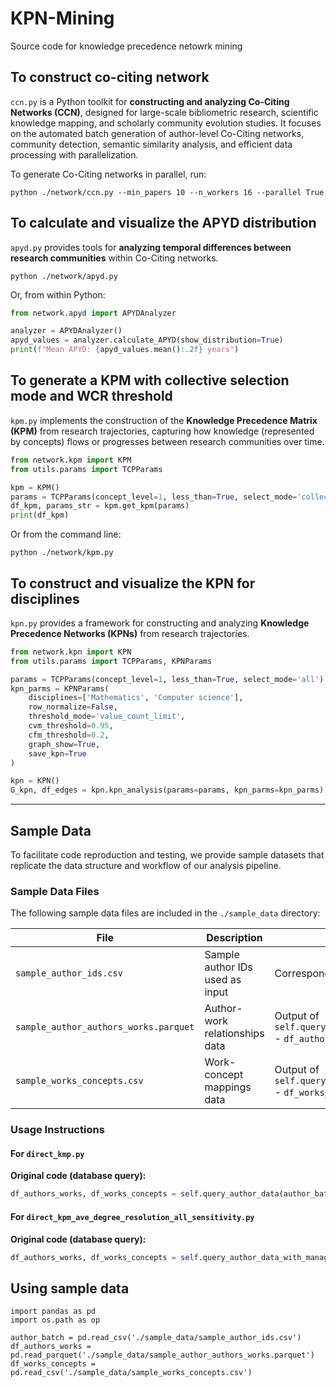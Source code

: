 # KPN-Mining
Source code for knowledge precedence netowrk mining

## To construct co-citing network
`ccn.py` is a Python toolkit for **constructing and analyzing Co-Citing Networks (CCN)**, designed for large-scale bibliometric research, scientific knowledge mapping, and scholarly community evolution studies. It focuses on the automated batch generation of author-level Co-Citing networks, community detection, semantic similarity analysis, and efficient data processing with parallelization.

To generate Co-Citing networks in parallel, run:

```
python ./network/ccn.py --min_papers 10 --n_workers 16 --parallel True
```

## To calculate and visualize the APYD distribution
`apyd.py` provides tools for **analyzing temporal differences between research communities** within Co-Citing networks.

```
python ./network/apyd.py
```
Or, from within Python:
```python
from network.apyd import APYDAnalyzer

analyzer = APYDAnalyzer()
apyd_values = analyzer.calculate_APYD(show_distribution=True)
print(f"Mean APYD: {apyd_values.mean():.2f} years")
```

## To generate a KPM with collective selection mode and WCR threshold
`kpm.py` implements the construction of the **Knowledge Precedence Matrix (KPM)** from research trajectories, capturing how knowledge (represented by concepts) flows or progresses between research communities over time.

```python
from network.kpm import KPM
from utils.params import TCPParams

kpm = KPM()
params = TCPParams(concept_level=1, less_than=True, select_mode='collective', wcr=0.9, parallel=False)
df_kpm, params_str = kpm.get_kpm(params)
print(df_kpm)
```
Or from the command line:
```
python ./network/kpm.py
```
## To construct and visualize the KPN for disciplines
`kpn.py` provides a framework for constructing and analyzing **Knowledge Precedence Networks (KPNs)** from research trajectories.

```python
from network.kpn import KPN
from utils.params import TCPParams, KPNParams

params = TCPParams(concept_level=1, less_than=True, select_mode='all')
kpn_parms = KPNParams(
    disciplines=['Mathematics', 'Computer science'],
    row_normalize=False,
    threshold_mode='value_count_limit',
    cvm_threshold=0.95,
    cfm_threshold=0.2,
    graph_show=True,
    save_kpn=True
)

kpn = KPN()
G_kpn, df_edges = kpn.kpn_analysis(params=params, kpn_parms=kpn_parms)
```

---


## Sample Data

To facilitate code reproduction and testing, we provide sample datasets that replicate the data structure and workflow of our analysis pipeline.

### Sample Data Files

The following sample data files are included in the `./sample_data` directory:

| File | Description | Original Source |
|------|-------------|-----------------|
| `sample_author_ids.csv` | Sample author IDs used as input | Corresponds to `author_batch` variable |
| `sample_author_authors_works.parquet` | Author-work relationships data | Output of `self.query_author_data(author_batch)` - `df_authors_works` |
| `sample_works_concepts.csv` | Work-concept mappings data | Output of `self.query_author_data(author_batch)` - `df_works_concepts` |

### Usage Instructions

#### For `direct_kmp.py`

**Original code (database query):**
```python
df_authors_works, df_works_concepts = self.query_author_data(author_batch)
```
#### For `direct_kpm_ave_degree_resolution_all_sensitivity.py`

**Original code (database query):**
```python
df_authors_works, df_works_concepts = self.query_author_data_with_manager(author_batch, local_db_manager)
```

## Using sample data
```
import pandas as pd
import os.path as op

author_batch = pd.read_csv('./sample_data/sample_author_ids.csv')
df_authors_works = pd.read_parquet('./sample_data/sample_author_authors_works.parquet')
df_works_concepts = pd.read_csv('./sample_data/sample_works_concepts.csv')
```



